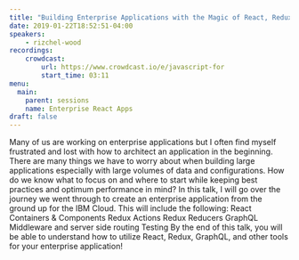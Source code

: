 ```yaml
---
title: "Building Enterprise Applications with the Magic of React, Redux, and GraphQL"
date: 2019-01-22T18:52:51-04:00
speakers:
    - rizchel-wood
recordings:
    crowdcast:
        url: https://www.crowdcast.io/e/javascript-for
        start_time: 03:11
menu:
  main:
    parent: sessions
    name: Enterprise React Apps
draft: false
---
```


Many of us are working on enterprise applications but I often find myself frustrated and lost with how to architect an application in the beginning. There are many things we have to worry about when building large applications especially with large volumes of data and configurations. How do we know what to focus on and where to start while keeping best practices and optimum performance in mind? In this talk, I will go over the journey we went through to create an enterprise application from the ground up for the IBM Cloud. This will include the following: React Containers & Components Redux Actions Redux Reducers GraphQL Middleware and server side routing Testing By the end of this talk, you will be able to understand how to utilize React, Redux, GraphQL, and other tools for your enterprise application!